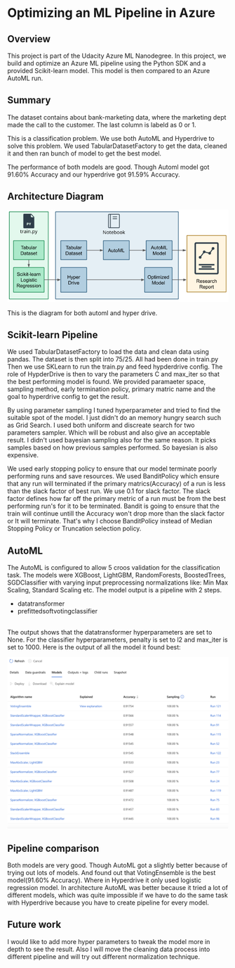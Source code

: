 # Optimizing an ML Pipeline in Azure

## Overview
This project is part of the Udacity Azure ML Nanodegree.
In this project, we build and optimize an Azure ML pipeline using the Python SDK and a provided Scikit-learn model.
This model is then compared to an Azure AutoML run.


## Summary
The dataset contains about bank-marketing data, where the marketing dept made the call to the customer. The last column is labeld as 0 or 1.

This is a classification problem. We use both AutoML and Hyperdrive to solve this problem. We used TabularDatasetFactory to get the data, cleaned it and then ran bunch of model to get the best model.

The performance of both models are good. Though Automl model got 91.60% Accuracy and our hyperdrive got 91.59% Accuracy.

## Architecture Diagram
<p align="center"><img src="1.png"></p>
This is the diagram for both automl and hyper drive.

## Scikit-learn Pipeline
We used TabularDatasetFactory to load the data and clean data using pandas. The dataset is then split into 75/25.  All had been done in train.py Then we use SKLearn to run the train.py and feed hypderdrive config. The role of HypderDrive is then to vary the parameters C and max_iter so that the best performing model is found. We provided paramaeter space, sampling method, early termination policy, primary matric name and the goal to hyperdrive config to get the result.


By using parameter sampling I tuned hyperparameter and tried to find the suitable spot of the model. I just didn't do an memory hungry search such as Grid Search. I used both uniform and discreate search for two parameters sampler. Which will be robust and also give an acceptable result. I didn't used bayesian sampling also for the same reason. It picks samples based on how previous samples performed. So bayesian is also expensive.


We used early stopping policy to ensure that our model terminate poorly performing runs and save resources. We used BanditPolicy which ensure that any run will terminated if the primary matrics(Accuracy) of a run is less than the slack factor of best run. We use 0.1 for slack factor. The slack factor defines how far off the primary metric of a run must be from the best performing run's for it to be terminated. Bandit is going to ensure that the train will continue untill the Accuracy won't drop more than the slack factor or It will terminate. That's why I choose BanditPolicy instead of Median Stopping Policy or Truncation selection policy.

## AutoML
The AutoML is configured to allow 5 croos validation for the classification task. The models were XGBoost, LightGBM, RandomForests, BoostedTrees, SGDClassifier with varying input preprocessing normalizations like: Min Max Scaling, Standard Scaling etc. The model output is a pipeline with 2 steps. 
- datatransformer
- prefittedsoftvotingclassifier
<br>
The output shows that the datatransformer hyperparameters are set to None. For the classifier hyperparameters, penalty is set to l2 and max_iter is set to 1000. 
Here is the output of all the model it found best:
<p align="center"><img src="2.png"></p>

## Pipeline comparison
Both models are very good. Though AutoML got a slightly better because of trying out lots of models. And found out that VotingEnsemble is the best model(91.60% Accuracy). Where in Hyperdrive it only used logistic regression model. In architecture AutoML was better because it tried a lot of different models, which was quite impossible if we have to do the same task with Hyperdrive because you have to create pipeline for every model.

## Future work
I would like to add more hyper parameters to tweak the model more in depth to see the result. 
Also I will move the cleaning data process into different pipeline and will try out different normalization technique.
